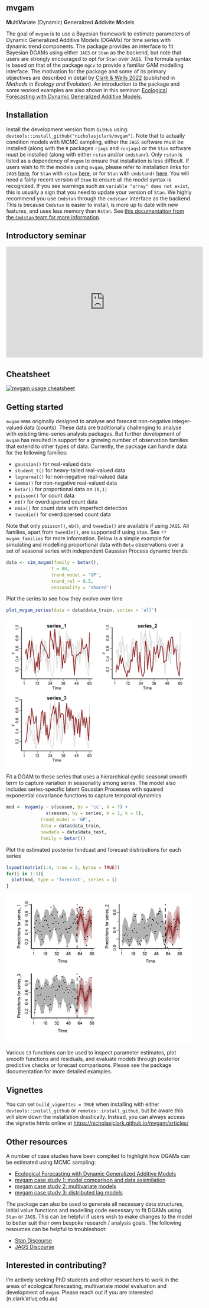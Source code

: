 
<br> <br>

## mvgam

**M**ulti**V**ariate (Dynamic) **G**eneralized **A**ddivite **M**odels

The goal of `mvgam` is to use a Bayesian framework to estimate
parameters of Dynamic Generalized Additive Models (DGAMs) for time
series with dynamic trend components. The package provides an interface
to fit Bayesian DGAMs using either `JAGS` or `Stan` as the backend, but
note that users are strongly encouraged to opt for `Stan` over `JAGS`.
The formula syntax is based on that of the package `mgcv` to provide a
familiar GAM modelling interface. The motivation for the package and
some of its primary objectives are described in detail by [Clark & Wells
2022](https://besjournals.onlinelibrary.wiley.com/doi/10.1111/2041-210X.13974)
(published in *Methods in Ecology and Evolution*). An introduction to
the package and some worked examples are also shown in this seminar:
<a href="https://www.youtube.com/watch?v=0zZopLlomsQ"
target="_blank">Ecological Forecasting with Dynamic Generalized Additive
Models</a>.

## Installation

Install the development version from `GitHub` using:
`devtools::install_github("nicholasjclark/mvgam")`. Note that to
actually condition models with MCMC sampling, either the `JAGS` software
must be installed (along with the `R` packages `rjags` and `runjags`) or
the `Stan` software must be installed (along with either `rstan` and/or
`cmdstanr`). Only `rstan` is listed as a dependency of `mvgam` to ensure
that installation is less difficult. If users wish to fit the models
using `mvgam`, please refer to installation links for `JAGS`
[here](https://sourceforge.net/projects/mcmc-jags/files/), for `Stan`
with `rstan` [here](https://mc-stan.org/users/interfaces/rstan), or for
`Stan` with `cmdstandr` [here](https://mc-stan.org/cmdstanr/). You will
need a fairly recent version of `Stan` to ensure all the model syntax is
recognized. If you see warnings such as
`variable "array" does not exist`, this is usually a sign that you need
to update your version of `Stan`. We highly recommend you use `Cmdstan`
through the `cmdstanr` interface as the backend. This is because
`Cmdstan` is easier to install, is more up to date with new features,
and uses less memory than `Rstan`. See [this documentation from the
`Cmdstan` team for more
information](http://mc-stan.org/cmdstanr/articles/cmdstanr.html#comparison-with-rstan).

## Introductory seminar

<div class="vembedr">
<div>
<iframe src="https://www.youtube.com/embed/0zZopLlomsQ" width="533" height="300" frameborder="0" allowfullscreen="" data-external="1"></iframe>
</div>
</div>

## Cheatsheet

[![`mvgam` usage
cheatsheet](https://github.com/nicholasjclark/mvgam/raw/master/misc/mvgam_cheatsheet.png)](https://github.com/nicholasjclark/mvgam/raw/master/misc/mvgam_cheatsheet.pdf)

## Getting started

`mvgam` was originally designed to analyse and forecast non-negative
integer-valued data (counts). These data are traditionally challenging
to analyse with existing time-series analysis packages. But further
development of `mvgam` has resulted in support for a growing number of
observation families that extend to other types of data. Currently, the
package can handle data for the following families:

- `gaussian()` for real-valued data
- `student_t()` for heavy-tailed real-valued data
- `lognormal()` for non-negative real-valued data
- `Gamma()` for non-negative real-valued data
- `betar()` for proportional data on `(0,1)`
- `poisson()` for count data
- `nb()` for overdispersed count data
- `nmix()` for count data with imperfect detection
- `tweedie()` for overdispersed count data

Note that only `poisson()`, `nb()`, and `tweedie()` are available if
using `JAGS`. All families, apart from `tweedie()`, are supported if
using `Stan`. See `??mvgam_families` for more information. Below is a
simple example for simulating and modelling proportional data with
`Beta` observations over a set of seasonal series with independent
Gaussian Process dynamic trends:

``` r
data <- sim_mvgam(family = betar(),
                 T = 80,
                 trend_model = 'GP',
                 trend_rel = 0.5, 
                 seasonality = 'shared')
```

Plot the series to see how they evolve over time

``` r
plot_mvgam_series(data = data$data_train, series = 'all')
```

![](man/figures/README-beta_sim-1.png)

Fit a DGAM to these series that uses a hierarchical cyclic seasonal
smooth term to capture variation in seasonality among series. The model
also includes series-specific latent Gaussian Processes with squared
exponential covariance functions to capture temporal dynamics

``` r
mod <- mvgam(y ~ s(season, bs = 'cc', k = 7) +
               s(season, by = series, m = 1, k = 5),
             trend_model = 'GP',
             data = data$data_train,
             newdata = data$data_test,
             family = betar())
```

Plot the estimated posterior hindcast and forecast distributions for
each series

``` r
layout(matrix(1:4, nrow = 2, byrow = TRUE))
for(i in 1:3){
  plot(mod, type = 'forecast', series = i)
}
```

![](man/figures/README-beta_fc-1.png)

Various `S3` functions can be used to inspect parameter estimates, plot
smooth functions and residuals, and evaluate models through posterior
predictive checks or forecast comparisons. Please see the package
documentation for more detailed examples.

## Vignettes

You can set `build_vignettes = TRUE` when installing with either
`devtools::install_github` or `remotes::install_github`, but be aware
this will slow down the installation drastically. Instead, you can
always access the vignette htmls online at
<https://nicholasjclark.github.io/mvgam/articles/>

## Other resources

A number of case studies have been compiled to highlight how DGAMs can
be estimated using MCMC sampling:

- <a href="https://www.youtube.com/watch?v=0zZopLlomsQ"
  target="_blank">Ecological Forecasting with Dynamic Generalized Additive
  Models</a>
- [mvgam case study 1: model comparison and data
  assimilation](https://rpubs.com/NickClark47/mvgam)
- [mvgam case study 2: multivariate
  models](https://rpubs.com/NickClark47/mvgam2)
- [mvgam case study 3: distributed lag
  models](https://rpubs.com/NickClark47/mvgam3)

The package can also be used to generate all necessary data structures,
initial value functions and modelling code necessary to fit DGAMs using
`Stan` or `JAGS`. This can be helpful if users wish to make changes to
the model to better suit their own bespoke research / analysis goals.
The following resources can be helpful to troubleshoot:

- [Stan Discourse](https://discourse.mc-stan.org/)
- [JAGS Discourse](https://sourceforge.net/projects/mcmc-jags/)

## Interested in contributing?

I’m actively seeking PhD students and other researchers to work in the
areas of ecological forecasting, multivariate model evaluation and
development of `mvgam`. Please reach out if you are interested
(n.clark’at’uq.edu.au)
